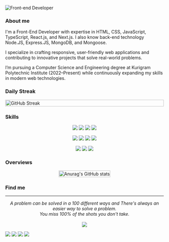 
![Front-end Developer](https://i.postimg.cc/dV2dkVrP/banner.jpg)
### About me 


 I'm a Front-End Developer with expertise in HTML, CSS, JavaScript, TypeScript, React.js, and Next.js. I also know back-end technology Node.JS, Express.JS, MongoDB, and Mongoose.

I specialize in crafting responsive, user-friendly web applications and contributing to innovative projects that solve real-world problems.

I’m pursuing a Computer Science and Engineering degree at Kurigram Polytechnic Institute (2022–Present) while continuously expanding my skills in modern web technologies.


### Daily Streak
<div style="width: 100%; display: flex; justify-content: center; overflow: hidden;">
  <img src="https://streak-stats.demolab.com?user=md-maruf-billa&hide_border=true&card_width=1280&card_height=360" alt="GitHub Streak" style="width: 100%; height: auto;" />
</div>




### Skills
<p align="center">
<img src="https://github.com/mir-hussain/mir-hussain/blob/main/images/icons/HTML.png"/>
<img src="https://github.com/mir-hussain/mir-hussain/blob/main/images/icons/css.png"/>
<img src="https://github.com/mir-hussain/mir-hussain/blob/main/images/icons/JavaScript.png"/>
<img src="https://github.com/mir-hussain/mir-hussain/blob/main/images/icons/python.png"/>
</p>
<p align="center">
<img src="https://github.com/mir-hussain/mir-hussain/blob/main/images/icons/react.png"/>

<img src="https://github.com/mir-hussain/mir-hussain/blob/main/images/icons/tailwind.png"/>
<img src="https://github.com/mir-hussain/mir-hussain/blob/main/images/icons/Bootsrap.png"/>
<img src="https://github.com/mir-hussain/mir-hussain/blob/main/images/icons/firebase.png"/>
</p>
<p align="center">
<img src="https://github.com/mir-hussain/mir-hussain/blob/main/images/icons/node.png"/>
<img src="https://github.com/mir-hussain/mir-hussain/blob/main/images/icons/express.png"/>
<img src="https://github.com/mir-hussain/mir-hussain/blob/main/images/icons/mongo.png"/>
</p>

### Overviews

<div style="width: 100%; display: flex; justify-content: center;">
  <a href="https://github.com/anuraghazra/github-readme-stats">
    <img src="https://github-readme-stats.vercel.app/api?username=md-maruf-billa" alt="Anurag's GitHub stats" style="width: 100%; height: auto;" />
  </a>
</div>



### Find me

<hr>
<p align="center">
   <i>A problem can be solved in a 100 different ways and There's always an easier way to solve a problem.</i>
   <br>
   <i>You miss 100% of the shots you don't take.</i>
   <br>
<br>
<a target="_blank" href="https://abumahid-portfolio.netlify.app/"><img src="https://img.shields.io/badge/-WEB-FF4088?style=for-the-badge&logo=Hugo&logoColor=white"></img></a>
	
<a target="_blank" href="https://www.linkedin.com/in/md-abu-mahid-islam/"><img src="https://img.shields.io/badge/-LinkedIn-0077B5?style=for-the-badge&logo=Linkedin&logoColor=white"></img></a>
<a target="_blank" href="mailto:dev.abumahid@gmail.com"><img src="https://img.shields.io/badge/-Gmail-D14836?style=for-the-badge&logo=Gmail&logoColor=white"></img></a>
<a target="_blank" href="https://medium.com/@mdaabumahidislam"><img src="https://img.shields.io/badge/-Medium-12100E?style=for-the-badge&logo=Medium&logoColor=white"></img></a>
<a target="_blank" href="https://x.com/Abumahidislam"><img src="https://img.shields.io/badge/-Twitter-1DA1F2?style=for-the-badge&logo=Twitter&logoColor=white"></img></a>

<br>
</p>      

